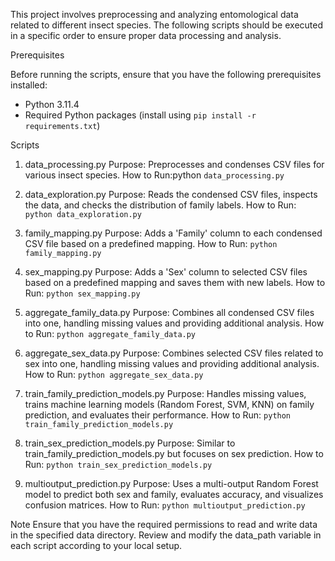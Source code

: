 This project involves preprocessing and analyzing entomological data related to different insect species. The following scripts should be executed in a specific order to ensure proper data processing and analysis.

Prerequisites

Before running the scripts, ensure that you have the following prerequisites installed:

- Python 3.11.4
- Required Python packages (install using ```pip install -r requirements.txt```)

Scripts
1. data_processing.py
   Purpose: Preprocesses and condenses CSV files for various insect species.
   How to Run:python ```data_processing.py```

3. data_exploration.py
   Purpose: Reads the condensed CSV files, inspects the data, and checks the distribution of family labels.
   How to Run: ```python data_exploration.py```

4. family_mapping.py
   Purpose: Adds a 'Family' column to each condensed CSV file based on a predefined mapping.
   How to Run: ```python family_mapping.py```

5. sex_mapping.py
   Purpose: Adds a 'Sex' column to selected CSV files based on a predefined mapping and saves them with new labels.
   How to Run: ```python sex_mapping.py```

6. aggregate_family_data.py
   Purpose: Combines all condensed CSV files into one, handling missing values and providing additional analysis.
   How to Run: ```python aggregate_family_data.py```

7. aggregate_sex_data.py
   Purpose: Combines selected CSV files related to sex into one, handling missing values and providing additional analysis.
   How to Run: ```python aggregate_sex_data.py```

8. train_family_prediction_models.py
   Purpose: Handles missing values, trains machine learning models (Random Forest, SVM, KNN) on family prediction, and evaluates their performance.
   How to Run: ```python train_family_prediction_models.py```

9. train_sex_prediction_models.py
   Purpose: Similar to train_family_prediction_models.py but focuses on sex prediction.
   How to Run: ```python train_sex_prediction_models.py```

10. multioutput_prediction.py
   Purpose: Uses a multi-output Random Forest model to predict both sex and family, evaluates accuracy, and visualizes confusion matrices.
   How to Run: ```python multioutput_prediction.py```

Note
Ensure that you have the required permissions to read and write data in the specified data directory.
Review and modify the data_path variable in each script according to your local setup.
